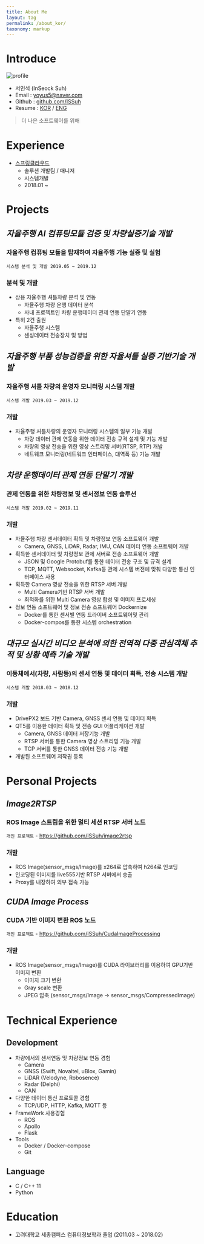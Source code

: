 ```yaml
---
title: About Me
layout: tag
permalink: /about_kor/
taxonomy: markup
---
```


# Introduce

![profile](https://avatars1.githubusercontent.com/u/18162344?s=460&v=4)

* 서인석 (InSeock Suh)
* Email :   <yoyus5@naver.com>
* Github :  [github.com/ISSuh](https://github.com/ISSuh)
* Resume : [KOR](/blog/about_kor/) / [ENG](/blog/about_en/)

> 더 나은 소프트웨어를 위해

# Experience

* [스프링클라우드](http://www.tasio.io)
    - 솔루션 개발팀 / 매니저
    - 시스템개발
    - 2018.01 ~

# Projects

## **_자율주행 AI 컴퓨팅모듈 검증 및 차량실증기술 개발_**
### 자율주행 컴퓨팅 모듈을 탑재하여 자율주행 기능 실증 및 실험

`시스템 분석 및 개발 2019.05 ~ 2019.12`

### 분석 및 개발

* 상용 자율주행 셔틀차량 분석 및 연동
    * 자율주행 차량 운행 데이터 분석
    * 사내 프로젝트인 차량 운행데이터 관제 연동 단말기 연동
* 특허 2건 출원
    * 자율주행 시스템
    * 센싱데이터 전송장치 및 방법

## **_자율주행 부품 성능검증을 위한 자율셔틀 실증 기반기술 개발_**
### 자율주행 셔틀 차량의 운영자 모니터링 시스템 개발

`시스템 개발 2019.03 ~ 2019.12`

### 개발

* 자율주행 셔틀차량의 운영자 모니터링 시스템의 일부 기능 개발
    * 차량 데이터 관제 연동을 위한 데이터 전송 규격 설계 및 기능 개발
    * 차량의 영상 전송을 위한 영상 스트리밍 서버(RTSP, RTP) 개발
    * 네트웨크 모니터링(네트워크 인터페이스, 대역폭 등) 기능 개발

## **_차량 운행데이터 관제 연동 단말기 개발_**
### 관제 연동을 위한 차량정보 및 센서정보 연동 솔루션

`시스템 개발 2019.02 ~ 2019.11`

### 개발

* 자율주행 차량 센서데이터 획득 및 차량정보 연동 소프트웨어 개발
    * Camera, GNSS, LiDAR, Radar, IMU, CAN 데이터 연동 소프트웨어 개발
* 획득한 센서데이터 및 차량정보 관제 서버로 전송 소프트웨어 개발
    * JSON 및 Google Protobuf를 통한 데이터 전송 구조 및 규격 설계
    * TCP, MQTT, Websocket, Kafka등 관제 시스템 버전에 맞춰 다양한 통신 인터페이스 사용
* 획득한 Camera 영상 전송을 위한 RTSP 서버 개발
    * Multi Camera기반 RTSP 서버 개발
    * 최적화를 위한 Multi Camera 영상 합성 및 이미지 프로세싱
* 정보 연동 소프트웨어 및 정보 전송 소프트웨어 Dockernize
    * Docker를 통한 센서별 연동 드라이버 소프트웨어및 관리
    * Docker-compos를 통한 시스템 orchestration

## **_대규모 실시간 비디오 분석에 의한 전역적 다중 관심객체 추적 및 상황 예측 기술 개발_**
### 이동체에서(차량, 사람등)의 센서 연동 및 데이터 획득, 전송 시스템 개발

`시스템 개발 2018.03 ~ 2018.12`

### 개발

* DrivePX2 보드 기반 Camera, GNSS 센서 연동 및 데이터 획득
* QT5를 이용한 데이터 획득 및 전송 GUI 어플리케이션 개발
    * Camera, GNSS 데이터 저장기능 개발
    * RTSP 서버를 통한 Camera 영상 스트리밍 기능 개발
    * TCP 서버를 통한 GNSS 데이터 전송 기능 개발
* 개발된 소프트웨어 저작권 등록

# Personal Projects

## **_Image2RTSP_**
### ROS Image 스트림을 위한 멀티 세션 RTSP 서버 노드

`개인 프로젝트` - <https://github.com/ISSuh/image2rtsp>

### 개발

* ROS Image(sensor_msgs/Image)를 x264로 압축하여 h264로 인코딩
* 인코딩된 이미지를 live555기반 RTSP 서버에서 송출
* Proxy를 내장하여 외부 접속 가능

## **_CUDA Image Process_**
### CUDA 기반 이미지 변환 ROS 노드

`개인 프로젝트` - <https://github.com/ISSuh/CudaImageProcessing>

### 개발

* ROS Image(sensor_msgs/Image)를 CUDA 라이브러리를 이용하여 GPU기반 이미지 변환
    - 이미지 크기 변환
    - Gray scale 변환
    - JPEG 압축 (sensor_msgs/Image -> sensor_msgs/CompressedImage)

# Technical Experience

## Development

* 차량에서의 센서연동 및 차량정보 연동 경험
    * Camera
    * GNSS (Swift, Novaltel, uBlox, Gamin)
    * LiDAR (Velodyne, Robosence)
    * Radar (Delphi)
    * CAN
* 다양한 데이터 통신 프로토콜 경험
    * TCP/UDP, HTTP, Kafka, MQTT 등
* FrameWork 사용경험
    * ROS
    * Apollo
    * Flask
* Tools
    * Docker / Docker-compose
    * Git
    
## Language

* C / C++ 11
* Python

# Education

* 고려대학교 세종캠퍼스 컴퓨터정보학과 졸업 (2011.03 ~ 2018.02)
